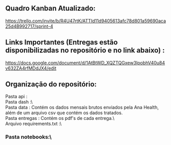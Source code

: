 ## Quadro Kanban Atualizado:

https://trello.com/invite/b/R4U47rtK/ATTId11d9405613afc78d801a59690aca25d4B992717/sprint-4

## Links Importantes (Entregas estão disponibilizadas no repositório e no link abaixo) :

https://docs.google.com/document/d/1AtBtWD_XQZTQGxew3lpobhV40u84v632ZA4rfMDdJX4/edit

## Organização do repositório:

Pasta api :\
Pasta dash :\  
Pasta data : Contém os dados mensais brutos enviados pela Ana Health, além de um arquivo csv que contém os dados tratados.\
Pasta entregas : Contém os pdf's de cada entrega.\  
Arquivo requirements.txt :\  
### Pasta notebooks:\




